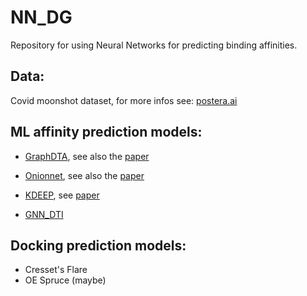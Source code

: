 # NN_DG
Repository for using Neural Networks for predicting binding affinities.


## Data:
Covid moonshot dataset, for more infos see:
[postera.ai](https://covid.postera.ai/covid)


## ML affinity prediction models:

* [GraphDTA](https://github.com/thinng/GraphDTA), see also the [paper](https://academic.oup.com/bioinformatics/advance-article-abstract/doi/10.1093/bioinformatics/btaa921/5942970)

* [Onionnet](https://github.com/zhenglz/onionnet/), see also the [paper](https://pubs.acs.org/doi/pdf/10.1021/acsomega.9b01997)  

* [KDEEP](playmolecule.org), see [paper](https://pubs.acs.org/doi/pdf/10.1021/acs.jcim.7b00650)

* [GNN_DTI](https://github.com/jaechanglim/GNN_DTI)

## Docking prediction models:
* Cresset's Flare
* OE Spruce (maybe)
